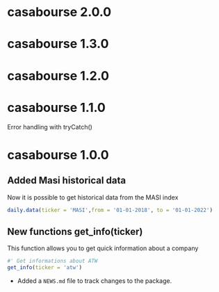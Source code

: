 # casabourse 2.0.0

# casabourse 1.3.0

# casabourse 1.2.0

# casabourse 1.1.0

Error handling with tryCatch()

# casabourse 1.0.0

## Added Masi historical data

Now it is possible to get historical data from the MASI index
```r
daily.data(ticker = 'MASI',from = '01-01-2018', to = '01-01-2022')
```
## New functions get_info(ticker)
This function allows you to get quick information about a company
```r
#' Get informations about ATW
get_info(ticker = 'atw')
```
* Added a `NEWS.md` file to track changes to the package.
